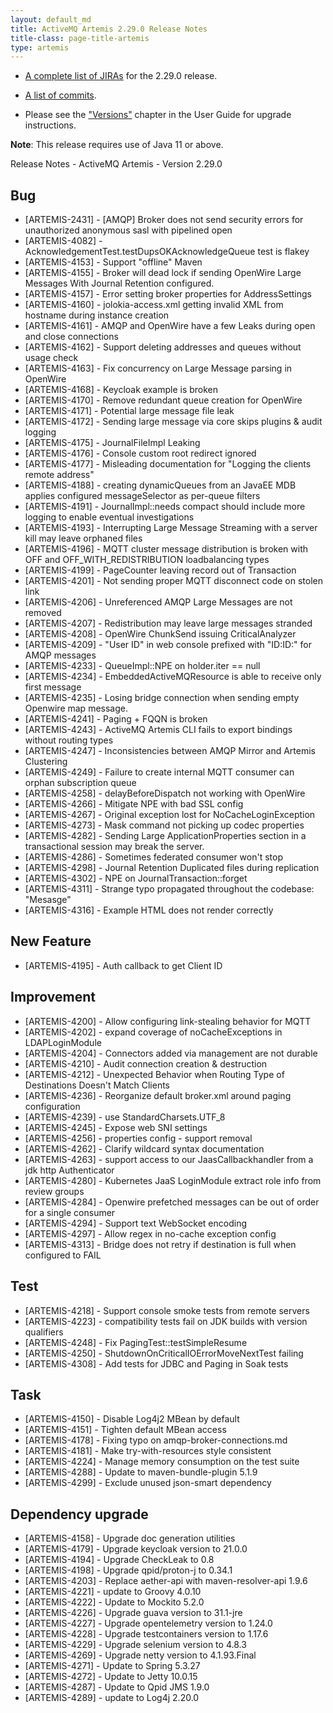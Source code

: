 ```yaml
---
layout: default_md
title: ActiveMQ Artemis 2.29.0 Release Notes
title-class: page-title-artemis
type: artemis
---
```


 - [A complete list of JIRAs](https://issues.apache.org/jira/secure/ReleaseNote.jspa?version=12352880&projectId=12315920) for the 2.29.0 release.

 - [A list of commits](commit-report-2.29.0).

 - Please see the ["Versions"](https://activemq.apache.org/components/artemis/documentation/latest/versions.html) chapter in the User Guide for upgrade instructions.

**Note**: This release requires use of Java 11 or above.


Release Notes - ActiveMQ Artemis - Version 2.29.0


## Bug
* [ARTEMIS-2431] - [AMQP] Broker does not send security errors for unauthorized anonymous sasl with pipelined open
* [ARTEMIS-4082] - AcknowledgementTest.testDupsOKAcknowledgeQueue test is flakey
* [ARTEMIS-4153] - Support "offline" Maven
* [ARTEMIS-4155] - Broker will dead lock if sending OpenWire Large Messages With Journal Retention configured.
* [ARTEMIS-4157] - Error setting broker properties for AddressSettings
* [ARTEMIS-4160] - jolokia-access.xml getting invalid XML from hostname during instance creation
* [ARTEMIS-4161] - AMQP and OpenWire have a few Leaks during open and close connections
* [ARTEMIS-4162] - Support deleting addresses and queues without usage check
* [ARTEMIS-4163] - Fix concurrency on Large Message parsing in OpenWire
* [ARTEMIS-4168] - Keycloak example is broken
* [ARTEMIS-4170] - Remove redundant queue creation for OpenWire
* [ARTEMIS-4171] - Potential large message file leak
* [ARTEMIS-4172] - Sending large message via core skips plugins & audit logging
* [ARTEMIS-4175] - JournalFileImpl Leaking
* [ARTEMIS-4176] - Console custom root redirect ignored
* [ARTEMIS-4177] - Misleading documentation for "Logging the clients remote address"
* [ARTEMIS-4188] - creating dynamicQueues from an JavaEE MDB applies configured messageSelector as per-queue filters
* [ARTEMIS-4191] - JournalImpl::needs compact should include more logging to enable eventual investigations
* [ARTEMIS-4193] - Interrupting Large Message Streaming with a server kill may leave orphaned files
* [ARTEMIS-4196] - MQTT cluster message distribution is broken with OFF and OFF_WITH_REDISTRIBUTION loadbalancing types
* [ARTEMIS-4199] - PageCounter leaving record out of Transaction
* [ARTEMIS-4201] - Not sending proper MQTT disconnect code on stolen link
* [ARTEMIS-4206] - Unreferenced AMQP Large Messages are not removed
* [ARTEMIS-4207] - Redistribution may leave large messages stranded
* [ARTEMIS-4208] - OpenWire ChunkSend issuing CriticalAnalyzer
* [ARTEMIS-4209] - "User ID" in web console prefixed with "ID:ID:" for AMQP messages
* [ARTEMIS-4233] - QueueImpl::NPE on holder.iter == null
* [ARTEMIS-4234] - EmbeddedActiveMQResource is able to receive only first message
* [ARTEMIS-4235] - Losing bridge connection when sending empty Openwire map message.
* [ARTEMIS-4241] - Paging + FQQN is broken
* [ARTEMIS-4243] - ActiveMQ Artemis CLI fails to export bindings without routing types
* [ARTEMIS-4247] - Inconsistencies between AMQP Mirror and Artemis Clustering
* [ARTEMIS-4249] - Failure to create internal MQTT consumer can orphan subscription queue
* [ARTEMIS-4258] - delayBeforeDispatch not working with OpenWire
* [ARTEMIS-4266] - Mitigate NPE with bad SSL config
* [ARTEMIS-4267] - Original exception lost for NoCacheLoginException
* [ARTEMIS-4273] - Mask command not picking up codec properties
* [ARTEMIS-4282] - Sending Large ApplicationProperties section in a transactional session may break the server.
* [ARTEMIS-4286] - Sometimes federated consumer won't stop
* [ARTEMIS-4298] - Journal Retention Duplicated files during replication
* [ARTEMIS-4302] - NPE on JournalTransaction::forget
* [ARTEMIS-4311] - Strange typo propagated throughout the codebase: "Mesasge"
* [ARTEMIS-4316] - Example HTML does not render correctly

## New Feature
* [ARTEMIS-4195] - Auth callback to get Client ID

## Improvement
* [ARTEMIS-4200] - Allow configuring link-stealing behavior for MQTT
* [ARTEMIS-4202] - expand coverage of noCacheExceptions in LDAPLoginModule
* [ARTEMIS-4204] - Connectors added via management are not durable
* [ARTEMIS-4210] - Audit connection creation & destruction
* [ARTEMIS-4212] - Unexpected Behavior when Routing Type of Destinations Doesn't Match Clients
* [ARTEMIS-4236] - Reorganize default broker.xml around paging configuration
* [ARTEMIS-4239] - use StandardCharsets.UTF_8
* [ARTEMIS-4245] - Expose web SNI settings
* [ARTEMIS-4256] - properties config - support removal
* [ARTEMIS-4262] - Clarify wildcard syntax documentation
* [ARTEMIS-4263] - support access to our JaasCallbackhandler from a jdk http Authenticator
* [ARTEMIS-4280] -  Kubernetes JaaS LoginModule extract role info from review groups
* [ARTEMIS-4284] - Openwire prefetched messages can be out of order for a single consumer
* [ARTEMIS-4294] - Support text WebSocket encoding
* [ARTEMIS-4297] - Allow regex in no-cache exception config
* [ARTEMIS-4313] - Bridge does not retry if destination is full when configured to FAIL

## Test
* [ARTEMIS-4218] - Support console smoke tests from remote servers
* [ARTEMIS-4223] - compatibility tests fail on JDK builds with version qualifiers
* [ARTEMIS-4248] - Fix PagingTest::testSimpleResume
* [ARTEMIS-4250] - ShutdownOnCriticalIOErrorMoveNextTest failing
* [ARTEMIS-4308] - Add tests for JDBC and Paging in Soak tests

## Task
* [ARTEMIS-4150] - Disable Log4j2 MBean by default
* [ARTEMIS-4151] - Tighten default MBean access
* [ARTEMIS-4178] - Fixing typo on amqp-broker-connections.md
* [ARTEMIS-4181] - Make try-with-resources style consistent
* [ARTEMIS-4224] - Manage memory consumption on the test suite
* [ARTEMIS-4288] - Update to maven-bundle-plugin 5.1.9
* [ARTEMIS-4299] - Exclude unused json-smart dependency


## Dependency upgrade
* [ARTEMIS-4158] - Upgrade doc generation utilities
* [ARTEMIS-4179] - Upgrade keycloak version to 21.0.0
* [ARTEMIS-4194] - Upgrade CheckLeak to 0.8
* [ARTEMIS-4198] - Upgrade qpid/proton-j to 0.34.1
* [ARTEMIS-4203] - Replace aether-api with maven-resolver-api 1.9.6
* [ARTEMIS-4221] - update to Groovy 4.0.10
* [ARTEMIS-4222] - Update to Mockito 5.2.0
* [ARTEMIS-4226] - Upgrade guava version to 31.1-jre
* [ARTEMIS-4227] - Upgrade opentelemetry version to 1.24.0
* [ARTEMIS-4228] - Upgrade testcontainers version to 1.17.6
* [ARTEMIS-4229] - Upgrade selenium version to 4.8.3
* [ARTEMIS-4269] - Upgrade netty version to 4.1.93.Final
* [ARTEMIS-4271] - Update to Spring 5.3.27
* [ARTEMIS-4272] - Update to Jetty 10.0.15
* [ARTEMIS-4287] - Update to Qpid JMS 1.9.0
* [ARTEMIS-4289] - update to Log4j 2.20.0


























